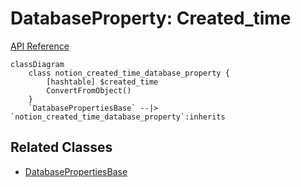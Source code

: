 # DatabaseProperty: Created_time

[API Reference](https://developers.notion.com/reference/property-object#created-time)

```mermaid
classDiagram
    class notion_created_time_database_property {
        [hashtable] $created_time
        ConvertFromObject()
    }
    `DatabasePropertiesBase` --|> `notion_created_time_database_property`:inherits
```

## Related Classes

- [DatabasePropertiesBase](./00_dp_DatabasePropertiesBase.md)
